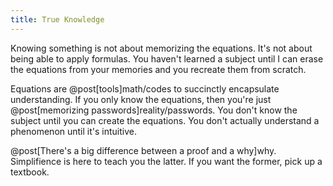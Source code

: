 ```yaml
---
title: True Knowledge
---
```

Knowing something is not about memorizing the equations. It's not about being able to apply formulas. You haven't learned a subject until I can erase the equations from your memories and you recreate them from scratch.

Equations are @post[tools]math/codes to succinctly encapsulate understanding. If you only know the equations, then you're just @post[memorizing passwords]reality/passwords. You don't know the subject until you can create the equations. You don't actually understand a phenomenon until it's intuitive.

@post[There's a big difference between a proof and a why]why. Simplifience is here to teach you the latter. If you want the former, pick up a textbook.
